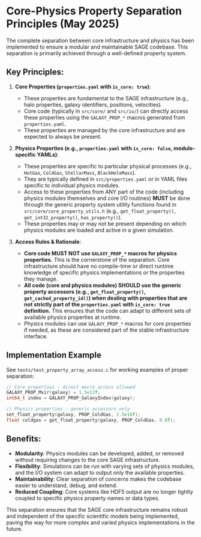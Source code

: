 # Core-Physics Property Separation Principles (May 2025)

The complete separation between core infrastructure and physics has been implemented to ensure a modular and maintainable SAGE codebase. This separation is primarily achieved through a well-defined property system.

## Key Principles:

1.  **Core Properties (`properties.yaml` with `is_core: true`)**:
    *   These properties are fundamental to the SAGE infrastructure (e.g., halo properties, galaxy identifiers, positions, velocities).
    *   Core code (typically in `src/core/` and `src/io/`) can directly access these properties using the `GALAXY_PROP_*` macros generated from `properties.yaml`.
    *   These properties are managed by the core infrastructure and are expected to always be present.

2.  **Physics Properties (e.g., `properties.yaml` with `is_core: false`, module-specific YAMLs)**:
    *   These properties are specific to particular physical processes (e.g., `HotGas`, `ColdGas`, `StellarMass`, `BlackHoleMass`).
    *   They are typically defined in `src/properties.yaml` or in YAML files specific to individual physics modules.
    *   Access to these properties from ANY part of the code (including physics modules themselves and core I/O routines) **MUST** be done through the generic property system utility functions found in `src/core/core_property_utils.h` (e.g., `get_float_property()`, `get_int32_property()`, `has_property()`).
    *   These properties may or may not be present depending on which physics modules are loaded and active in a given simulation.

3.  **Access Rules & Rationale**:
    *   **Core code MUST NOT use `GALAXY_PROP_*` macros for physics properties.** This is the cornerstone of the separation. Core infrastructure should have no compile-time or direct runtime knowledge of specific physics implementations or the properties they manage.
    *   **All code (core and physics modules) SHOULD use the generic property accessors (e.g., `get_float_property()`, `get_cached_property_id()`) when dealing with properties that are not strictly part of the `properties.yaml` with `is_core: true` definition.** This ensures that the code can adapt to different sets of available physics properties at runtime.
    *   Physics modules can use `GALAXY_PROP_*` macros for core properties if needed, as these are considered part of the stable infrastructure interface.

## Implementation Example

See `tests/test_property_array_access.c` for working examples of proper separation:

```c
// Core properties - direct macro access allowed
GALAXY_PROP_Mvir(galaxy) = 1.5e12f;
int64_t index = GALAXY_PROP_GalaxyIndex(galaxy);

// Physics properties - generic accessors only
set_float_property(galaxy, PROP_ColdGas, 2.5e10f);
float coldgas = get_float_property(galaxy, PROP_ColdGas, 0.0f);
```

## Benefits:

*   **Modularity**: Physics modules can be developed, added, or removed without requiring changes to the core SAGE infrastructure.
*   **Flexibility**: Simulations can be run with varying sets of physics modules, and the I/O system can adapt to output only the available properties.
*   **Maintainability**: Clear separation of concerns makes the codebase easier to understand, debug, and extend.
*   **Reduced Coupling**: Core systems like HDF5 output are no longer tightly coupled to specific physics property names or data types.

This separation ensures that the SAGE core infrastructure remains robust and independent of the specific scientific models being implemented, paving the way for more complex and varied physics implementations in the future.
